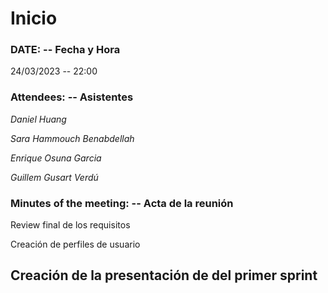 # Inicio

### DATE: -- Fecha y Hora

24/03/2023 -- 22:00

### Attendees: -- Asistentes

_Daniel Huang_

_Sara Hammouch Benabdellah_

_Enrique Osuna Garcia_

_Guillem Gusart Verdú_

### Minutes of the meeting: -- Acta de la reunión

Review final de los requisitos

Creación de perfiles de usuario

Creación de la presentación de del primer sprint
---
